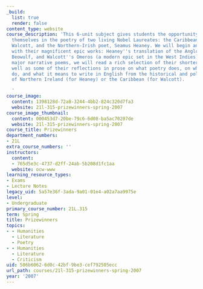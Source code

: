```yaml
---
_build:
  list: true
  render: false
content_type: website
course_description: 'This 6-unit subject gives students the opportunity to immerse
  themselves in the poetry of two living Nobel Laureates: the Caribbean poet, Derek
  Walcott, and the Northern-Irish poet, Seamus Heaney. We will begin and end the semester
  with their magnificent epic works: Heaney''s translation of the Anglo-Saxon epic
  Beowulf, and Walcott''s Omeros (a modern epic set in the West Indies). Between these
  major narrative poems, we will read a rich selection of their shorter poems, as
  well as some of their reflections in prose on what poetry does, on what other poets
  do, and what it means to write in English from the historical and political situation
  of Northern Ireland (for Heaney) or the Caribbean (for Walcott).

  '
course_image:
  content: 1398128d-72a8-3244-4bb2-824c320d7fa3
  website: 21l-315-prizewinners-spring-2007
course_image_thumbnail:
  content: 000453d7-20be-79c6-6d08-ba5ac70207de
  website: 21l-315-prizewinners-spring-2007
course_title: Prizewinners
department_numbers:
- 21L
extra_course_numbers: ''
instructors:
  content:
  - 765d5e3c-4737-d2ff-24ab-5b208d1fc1aa
  website: ocw-www
learning_resource_types:
- Exams
- Lecture Notes
legacy_uid: 5a57e36f-3ada-9a01-01e4-a02a7aa9975e
level:
- Undergraduate
primary_course_number: 21L.315
term: Spring
title: Prizewinners
topics:
- - Humanities
  - Literature
  - Poetry
- - Humanities
  - Literature
  - Criticism
uid: 586b6062-6d0c-42bf-9be3-cef792505ecc
url_path: courses/21l-315-prizewinners-spring-2007
year: '2007'
---
```

